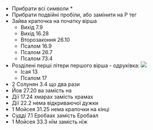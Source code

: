 - Прибрати всі символи *
- Прибрати подвійні пробіли, або замінити на P тег
- Зайва крапочка на початку вірша
  - Вихід 7.9
  - Вихід 16.28
  - Второзаконня 26.10
  - Псалом 16.9
  - Псалом 26.7
  - Псалом 73.4
- Розділені перші літери першого вірша - одруківка: ![](https://i.imgur.com/q47XbyM.jpeg)
  - Ісая 13
  - Псалом 17
- 2 Солунян 3.4 що два рази
- Йов 27.20 ва замість на
- Дії 17.24 хмарах замість храмах
- Дії 22.2 нема відкриваючої дужки
- 1 Мойсея 31.25 нема крапочки на кінці
- Судді 7.1 Еробаах замість Еробаал 
- 1 Мойсея 33.3 нїм замість нїж 
